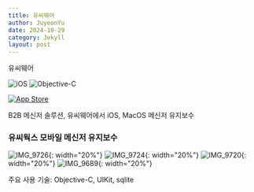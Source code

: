```yaml
---
title: 유씨웨어
author: JuyeonYu
date: 2024-10-29
category: Jekyll
layout: post
---
```


유씨웨어

![iOS](https://img.shields.io/badge/iOS-000000?style=for-the-badge&logo=ios&logoColor=white)
![Objective-C](https://img.shields.io/badge/OBJECTIVE--C-%233A95E3.svg?style=for-the-badge&logo=apple&logoColor=white)

[![App Store](https://img.shields.io/badge/App_Store-0D96F6?style=for-the-badge&logo=app-store&logoColor=white)](https://apps.apple.com/kr/app/두두/id6449709551)

B2B 메신저 솔루션, 유씨웨어에서 iOS, MacOS 메신저 유지보수

### 유씨웍스 모바일 메신저 유지보수

![IMG_9726](https://github.com/user-attachments/assets/14422075-dc5d-4098-82e6-8fd0a803969d){: width="20%"} 
![IMG_9724](https://github.com/user-attachments/assets/d56558d9-994b-4284-af60-fedba0dbcabb){: width="20%"} 
![IMG_9720](https://github.com/user-attachments/assets/16d74ab7-7793-44b0-916e-17993cb16784){: width="20%"} 
![IMG_9689](https://github.com/user-attachments/assets/bed6c67a-30c7-4016-893b-cb7f23abe421){: width="20%"}

주요 사용 기술: Objective-C, UIKit, sqlite
